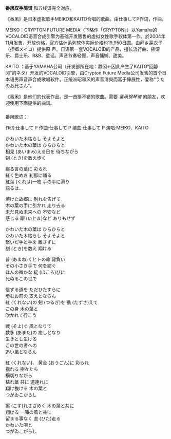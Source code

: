 

**番凩双手简谱** 和五线谱完全对应。  
  
《番凩》是日本虚拟歌手MEIKO和KAITO合唱的歌曲。由仕事してP作词，作曲。  
  
MEIKO：CRYPTON FUTURE
MEDIA（下略作「CRYPTON」）以Yamaha的VOCALOID语音合成引擎为基础开发贩售的虚拟女性歌手软体第一作。於2004年11月发售，开放价格，官方估计系列软体实际价格约19,950日圆。由拜乡芽衣子（拝郷メイコ）提供原
声。日语第一套VOCALOID的产品，擅长流行曲、摇滚乐、爵士乐、R&B、童谣。声音节奏轻慢，声音慵懒、甜美。  
  
KAITO ：基于YAMAHA公司（开发部所在地：静冈←因此产生了KAITO“回静冈”的ネタ）开发的VOCALOID引擎，由Crypton Future
Media公司发售的首个日本语男声音声合成歌唱软件。正统派昭和风的声音清爽而富于伸展性，爱称“うたのお兄さん”。  
  
《番凩》是他们的代表作品。是一首挺不错的歌曲。需要 _番凩钢琴谱_ 的朋友，欢迎使用下面提供的曲谱。

###  
番凩歌词：

作词:仕事して P 作曲:仕事して P 编曲:仕事して P 演唱:MEIKO、KAITO

  
かわいた木枯らし そよそよと  
かわいた木の葉は ひらひらと  
相見 (あいまみ)える日を 待ちながら  
刻 (とき)を数え歩く

綴る言の葉に 彩られ  
紅く色めき 刹那に踊る  
紅葉 (くれは)一枚 手の平に滑り  
語るは…

焼けた故郷に 別れを告げて  
木の葉の手に引かれ 走り去る  
未だ見ぬ未来への 不安など  
感じる 暇 (いとま)など ありもせず

かわいた木の葉は ひらひらと  
かわいた木枯らし そよそよと  
繋いだ手と手を 離さずに  
刻 (とき)を数え 翔ける

普 (あまね)くヒトの命 背負い  
その小さき手で 何を紡ぐ  
ほんの微かな 綻 (ほころ)びに  
死ぬるこの世で

信ずる道を ただひたすらに  
歩むお前の 支えとならん  
紅 (くれない)の 剣 (つるぎ)を 携 (たずさ)えて  
この身 木の葉と  
吹かれて行こう

戦 (そよ)ぐ 風となりて  
数多 (あまた)の 癒しとなり  
生きとし生ける  
この世の者への  
追い風とならん

紅 (くれない)、 黄金 (おうごん)に 彩られ  
揺れる 樹々たち  
横切りながら  
枯れ葉 共に 道連れに  
翔け抜ける 木の葉と  
つがゐこがらし

擦 (こす)れさざめく 木の葉と共に  
翔ける 一陣の風と共に  
留まる事なく 直 (ひた)走る  
かわいた唄と  
つがゐこがらし

